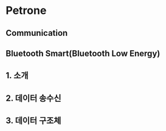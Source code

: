 # Petrone

## Communication

## Bluetooth Smart(Bluetooth Low Energy)

## 1. 소개

## 2. 데이터 송수신

## 3. 데이터 구조체
